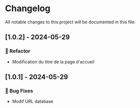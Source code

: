 # Changelog

All notable changes to this project will be documented in this file.

## [1.0.2] - 2024-05-29

### 🚜 Refactor

- Modification du titre de la page d'accueil

## [1.0.1] - 2024-05-29

### 🐛 Bug Fixes

- Modif URL database

<!-- generated by git-cliff -->
